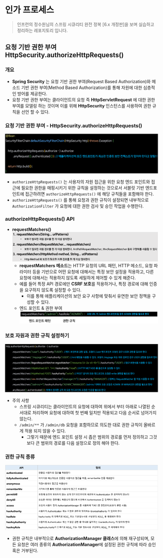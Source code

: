 # 인가 프로세스

> 인프런의 정수원님의 스프링 시큐리티 완전 정복 [6.x 개정판]을 보며 실습하고 정리하는 레포지토리 입니다.

## 요청 기반 권한 부여 HttpSecurity.authorizeHttpRequests()
### 개요
- **Spring Security** 는 요청 기반 권한 부여(Request Based Authorization)와 메소드 기반 권한 부여(Method Based Authorization)를 통해 자원에 대한 심층적인 방어를 제공한다.
- 요청 기반 권한 부여는 클라이언트의 요청 즉 **HttpServletRequest** 에 대한 권한 부여를 모델링 하는 것이며 이를 위해 **HttpSecurity** 인스턴스를 사용하여 권한 규칙을 선언 할 수 있다.

### 요청 기반 권한 부여 - HttpSecurity.authorizeHttpRequests()
![img.png](사진폴더/08/요청%20기반%20권한%20부여%20-%20HttpSecurity.authorizeHttpRequests().png)
- `authorizeHttpRequests()` 는 사용자의 자원 접근을 위한 요청 엔드 포인트와 접근에 필요한 권한을 매핑시키기 위한 규칙을 설정하는 것으로서 서블릿 기반
  엔드포인트에 접근하려면 `authorizeHttpRequests()` 에 해당 규칙들을 포함해야 한다.
- `authorizeHttpRequests()` 를 통해 요청과 권한 규칙이 설정되면 내부적으로 `AuthorizationFilter` 가 요청에 대한 권한 검사 및 승인 작업을 수행한다.

### authorizeHttpRequests() API 
- **requestMatchers()**
    ![img.png](사진폴더/08/requestMatchers.png)
  - **requestMatchers 메소드**는 HTTP 요청의 URL 패턴, HTTP 메소드, 요청 파라미터 등을 기반으로 어떤 요청에 대해서는 특정 보안 설정을 적용하고,
  다른 요청에 대해서는 적용하지 않도록 세밀하게 제어할 수 있게 해준다.
  - 예를 들어 특정 API 경로에만 **CSRF 보호**를 적용하거나, 특정 경로에 대해 인증을 요구하지 않도록 설정할 수 있다.
    - 이를 통해 애플리케이션의 보안 요구 사항에 맞춰서 유연한 보안 정책을 구성할 수 있다.
  - 엔드 포인트 & 권한 부여
    ![img.png](사진폴더/08/엔드%20포인트%20&%20권한%20부여.png)

### 보호 자원과 권한 규칙 설정하기
![img.png](사진폴더/08/보호%20자원과%20권한%20규칙%20설정하기.png)
- 주의 사항
  - 스프링 시큐리티는 클라이언트의 요청에 대하여 위에서 부터 아래로 나열된 순서대로 처리하며 요청에 대하여 첫 번째 일치만 적용되고 다음 순서로 넘어가지 않는다.
  - `/admin/**` 가 `/admin/db` 요청을 포함하므로 의도한 대로 권한 규칙이 올바르게 적용 되지 않을 수 있다. 
    - 그렇기 때문에 엔드 포인트 설정 시 좁은 범위의 경로를 먼저 정의하고 그것 보다 큰 범위의 경로를 다음 설정으로 정의 해야 한다.

### 권한 규칙 종류
![img.png](사진폴더/08/권한%20규칙%20종류.png)
- 권한 규칙은 내부적으로 **AuthorizationManager 클래스**에 의해 재구성되며, 모든 요청은 여러 종류의 **AuthorizationManager**에 설정된 권한 규칙에
따라 승인 혹은 거부된다.